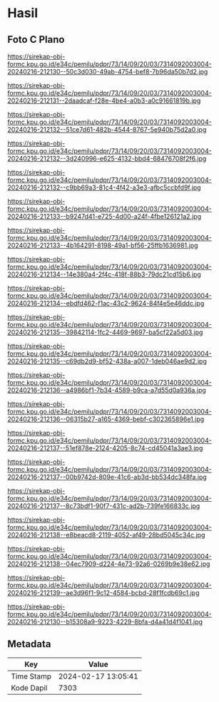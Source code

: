 # Hasil

## Foto C Plano

https://sirekap-obj-formc.kpu.go.id/e34c/pemilu/pdpr/73/14/09/20/03/7314092003004-20240216-212130--50c3d030-49ab-4754-bef8-7b96da50b7d2.jpg

https://sirekap-obj-formc.kpu.go.id/e34c/pemilu/pdpr/73/14/09/20/03/7314092003004-20240216-212131--2daadcaf-f28e-4be4-a0b3-a0c91661819b.jpg

https://sirekap-obj-formc.kpu.go.id/e34c/pemilu/pdpr/73/14/09/20/03/7314092003004-20240216-212132--51ce7d61-482b-4544-8767-5e940b75d2a0.jpg

https://sirekap-obj-formc.kpu.go.id/e34c/pemilu/pdpr/73/14/09/20/03/7314092003004-20240216-212132--3d240996-e625-4132-bbd4-68476708f2f6.jpg

https://sirekap-obj-formc.kpu.go.id/e34c/pemilu/pdpr/73/14/09/20/03/7314092003004-20240216-212132--c9bb69a3-81c4-4f42-a3e3-afbc5ccbfd9f.jpg

https://sirekap-obj-formc.kpu.go.id/e34c/pemilu/pdpr/73/14/09/20/03/7314092003004-20240216-212133--b9247d41-e725-4d00-a24f-4fbe126121a2.jpg

https://sirekap-obj-formc.kpu.go.id/e34c/pemilu/pdpr/73/14/09/20/03/7314092003004-20240216-212133--4b164291-8198-49a1-bf56-25ffb1636981.jpg

https://sirekap-obj-formc.kpu.go.id/e34c/pemilu/pdpr/73/14/09/20/03/7314092003004-20240216-212134--14e380a4-2f4c-418f-88b3-79dc21cd15b6.jpg

https://sirekap-obj-formc.kpu.go.id/e34c/pemilu/pdpr/73/14/09/20/03/7314092003004-20240216-212134--ebdfd462-f1ac-43c2-9624-84f4e5e46ddc.jpg

https://sirekap-obj-formc.kpu.go.id/e34c/pemilu/pdpr/73/14/09/20/03/7314092003004-20240216-212135--39842114-1fc2-4469-9697-ba5cf22a5d03.jpg

https://sirekap-obj-formc.kpu.go.id/e34c/pemilu/pdpr/73/14/09/20/03/7314092003004-20240216-212135--c69db2d9-bf52-438a-a007-1deb046ae9d2.jpg

https://sirekap-obj-formc.kpu.go.id/e34c/pemilu/pdpr/73/14/09/20/03/7314092003004-20240216-212136--a4986bf1-7b34-4589-b9ca-a7d55d0a936a.jpg

https://sirekap-obj-formc.kpu.go.id/e34c/pemilu/pdpr/73/14/09/20/03/7314092003004-20240216-212136--06315b27-a165-4369-bebf-c302365896e1.jpg

https://sirekap-obj-formc.kpu.go.id/e34c/pemilu/pdpr/73/14/09/20/03/7314092003004-20240216-212137--51ef878e-2124-4205-8c74-cd45041a3ae3.jpg

https://sirekap-obj-formc.kpu.go.id/e34c/pemilu/pdpr/73/14/09/20/03/7314092003004-20240216-212137--00b9742d-809e-41c6-ab3d-bb534dc348fa.jpg

https://sirekap-obj-formc.kpu.go.id/e34c/pemilu/pdpr/73/14/09/20/03/7314092003004-20240216-212137--8c73bdf1-90f7-431c-ad2b-739fe166833c.jpg

https://sirekap-obj-formc.kpu.go.id/e34c/pemilu/pdpr/73/14/09/20/03/7314092003004-20240216-212138--e8beacd8-2119-4052-af49-28bd5045c34c.jpg

https://sirekap-obj-formc.kpu.go.id/e34c/pemilu/pdpr/73/14/09/20/03/7314092003004-20240216-212138--04ec7909-d224-4e73-92a6-0269b9e38e62.jpg

https://sirekap-obj-formc.kpu.go.id/e34c/pemilu/pdpr/73/14/09/20/03/7314092003004-20240216-212139--ae3d96f1-9c12-4584-bcbd-28f1fcdb69c1.jpg

https://sirekap-obj-formc.kpu.go.id/e34c/pemilu/pdpr/73/14/09/20/03/7314092003004-20240216-212130--b15308a9-9223-4229-8bfa-d4a41d4f1041.jpg


## Metadata

| Key        | Value               |
| ---------- | ------------------- |
| Time Stamp | 2024-02-17 13:05:41 |
| Kode Dapil | 7303                |



